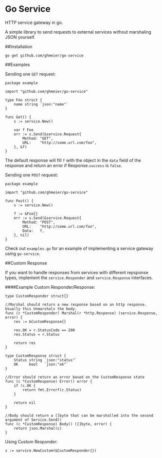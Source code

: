 # Go Service
HTTP service gateway in go.

A simple library to send requests to external services without marshaling JSON yourself.

##Installation

```
go get github.com/ghmeier/go-service
```

##Examples

Sending one `GET` request:
```
package example

import "github.com/ghmeier/go-service"

type Foo struct {
    name string `json:"name"`
}

func Get() {
    s := service.New()

    var f Foo
    err := s.Send(&service.Request{
        Method: "GET",
        URL:    "http://some.url.com/foo",
    }, &f)
}

```
The default response will fill `f` with the object in the `data` field of the response and return an error if Response.`success` is `false`.


Sending one `POST` request:
```
package example

import "github.com/ghmeier/go-service"

func Post() {
    s := service.New()

    f := &Foo{}
    err := s.Send(&service.Request{
        Method: "POST",
        URL:    "http://some.url.com/foo",
        Data:   f,
    }, nil)
}

```

Check out `examples.go` for an example of implementing a service gateway using `go-service`.

##Custom Response

If you want to handle responses from services with different repsponse types, implement the `service.Responder` and `service.Response` interfaces.

####Example Custom Responder/Response:
```
type CustomResponder struct{}

//Marshal should return a new response based on an http response. Usually this Unmarshals the body.
func (c *CustomResponder) Marshal(r *http.Response) (service.Response, error) {
    res := &CustomResponse{}

    res.OK = r.StatusCode == 200
    res.Status = r.Status

    return res
}

type CustomResponse struct {
    Status string `json:"status"`
    OK     bool   `json:"ok"`
}

//Error should return an error based on the CustomResponse state
func (c *CustomResponse) Error() error {
    if !c.OK {
        return fmt.Errorf(c.Status)
    }

    return nil
}

//Body should return a []byte that can be marshalled into the second argument of Service.Send()
func (c *CustomResponse) Body() ([]byte, error) {
    return json.Marshal(c)
}
```

Using Custom Responder:
```
s := service.NewCustom(&CustomResponder{})
```

